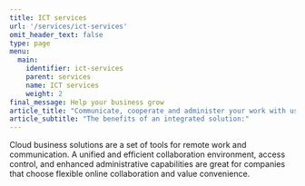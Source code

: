 ```yaml
---
title: ICT services
url: '/services/ict-services'
omit_header_text: false
type: page
menu:
  main:
    identifier: ict-services
    parent: services
    name: ICT services
    weight: 2
final_message: Help your business grow
article_title: "Communicate, cooperate and administer your work with us"
article_subtitle: "The benefits of an integrated solution:"
---
```


Cloud business solutions are a set of tools for remote work and communication. A unified and efficient collaboration
environment, access control, and enhanced administrative capabilities are great for companies that choose flexible
online collaboration and value convenience.
